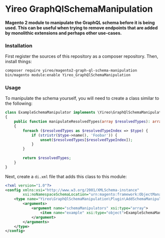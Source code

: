 # Yireo GraphQlSchemaManipulation

**Magento 2 module to manipulate the GraphQL schema before it is being used. This can be useful when trying to remove endpoints that are added by monolithic extensions and perhaps other use-cases.**

### Installation
First register the sources of this repository as a composer repository. Then, install things:
```bash
composer require yireo/magento2-graph-ql-schema-manipulation
bin/magento module:enable Yireo_GraphQlSchemaManipulation
```

### Usage
To manipulate the schema yourself, you will need to create a class similar to the following:
```php
class ExampleSchemaManipulator implements \Yireo\GraphQlSchemaManipulation\Schema\ManipulationInterface
{
    public function manipulateResolvedTypes(array $resolvedTypes): array
    {
        foreach ($resolvedTypes as $resolvedTypeIndex => $type) {
            if (stristr($type->name(), 'Foobar')) {
                unset($resolvedTypes[$resolvedTypeIndex]);
            }
        }
        
        return $resolvedTypes;
    }
}
```

Next, create a `di.xml` file that adds this class to this module:
```xml
<?xml version="1.0"?>
<config xmlns:xsi="http://www.w3.org/2001/XMLSchema-instance"
        xsi:noNamespaceSchemaLocation="urn:magento:framework:ObjectManager/etc/config.xsd">
    <type name="Yireo\GraphQlSchemaManipulation\Plugin\AddSchemaManipulators">
        <arguments>
            <argument name="schemaManipulators" xsi:type="array">
                <item name="example" xsi:type="object">ExampleSchemaManipulator</item>
            </argument>
        </arguments>
    </type>
</config>
```